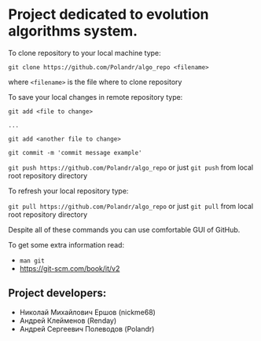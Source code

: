 
# Project dedicated to evolution algorithms system.

To clone repository to your local machine type:

`git clone https://github.com/Polandr/algo_repo <filename>`

where `<filename>` is the file where to clone repository

To save your local changes in remote repository type:

`git add <file to change>`

`...`

`git add <another file to change>`

`git commit -m 'commit message example'`

`git push https://github.com/Polandr/algo_repo` or just `git push` from local root repository directory

To refresh your local repository type:

`git pull https://github.com/Polandr/algo_repo` or just `git pull` from local root repository directory

Despite all of these commands you can use comfortable GUI of GitHub.

To get some extra information read:
* `man git`
* https://git-scm.com/book/it/v2


Project developers:
-------------------
* Николай Михайлович Ершов (nickme68)
* Андрей Клейменов (Renday)
* Андрей Сергеевич Полеводов (Polandr)
